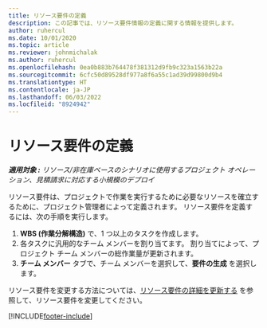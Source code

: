 ```yaml
---
title: リソース要件の定義
description: この記事では、リソース要件情報の定義に関する情報を提供します。
author: ruhercul
ms.date: 10/01/2020
ms.topic: article
ms.reviewer: johnmichalak
ms.author: ruhercul
ms.openlocfilehash: 0ea0b883b764478f381312d9fb9c323a1563b22a
ms.sourcegitcommit: 6cfc50d89528df977a8f6a55c1ad39d99800d9b4
ms.translationtype: HT
ms.contentlocale: ja-JP
ms.lasthandoff: 06/03/2022
ms.locfileid: "8924942"
---
```

# <a name="define-resource-requirements"></a>リソース要件の定義

_**適用対象 :** リソース/非在庫ベースのシナリオに使用するプロジェクト オペレーション、見積請求に対応する小規模のデプロイ_

リソース要件は、プロジェクトで作業を実行するために必要なリソースを確立するために、プロジェクト管理者によって定義されます。 リソース要件を定義するには、次の手順を実行します。

1.  **WBS (作業分解構造)** で、1 つ以上のタスクを作成します。
2.  各タスクに汎用的なチーム メンバーを割り当てます。 割り当てによって、プロジェクト チーム メンバーの総作業量が更新されます。
3.  **チーム メンバー** タブで、チーム メンバーを選択して、**要件の生成** を選択します。

リソース要件を変更する方法については、[リソース要件の詳細を更新する](define-resource-requirements.md) を参照して、リソース要件を変更してください。

[!INCLUDE[footer-include](../includes/footer-banner.md)]